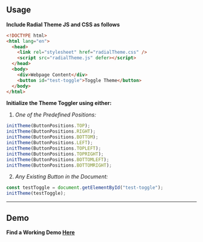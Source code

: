 ## Usage

**Include Radial Theme JS and CSS as follows**

```html
<!DOCTYPE html>
<html lang="en">
  <head>
    <link rel="stylesheet" href="radialTheme.css" />
    <script src="radialTheme.js" defer></script>
  </head>
  <body>
    <div>Webpage Content</div>
    <button id="test-toggle">Toggle Theme</button>
  </body>
</html>
```

**Initialize the Theme Toggler using either:**

1. _One of the Predefined Positions:_

```javascript
initTheme(ButtonPositions.TOP);
initTheme(ButtonPositions.RIGHT);
initTheme(ButtonPositions.BOTTOM);
initTheme(ButtonPositions.LEFT);
initTheme(ButtonPositions.TOPLEFT);
initTheme(ButtonPositions.TOPRIGHT);
initTheme(ButtonPositions.BOTTOMLEFT);
initTheme(ButtonPositions.BOTTOMRIGHT);
```

2. _Any Existing Button in the Document:_

```javascript
const testToggle = document.getElementById("test-toggle");
initTheme(testToggle);
```

---

## Demo

**Find a Working Demo [Here](https://arogueotaku.github.io/CircularThemeToggler)**
